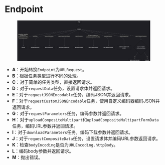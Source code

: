 # Endpoint

<figure><img src="../../../../../../.gitbook/assets/image (1) (1) (1) (1).png" alt=""><figcaption></figcaption></figure>

* **A**：开始转换`Endpoint`为`URLRequest`。
* **B**：根据任务类型进行不同的处理。
* **C**：对于简单的任务类型，直接返回请求。
* **D**：对于`requestData`任务，设置请求体并返回请求。
* **E**：对于`requestJSONEncodable`任务，编码JSON并返回请求。
* **F**：对于`requestCustomJSONEncodable`任务，使用自定义编码器编码JSON并返回请求。
* **G**：对于`requestParameters`任务，编码参数并返回请求。
* **H**：对于`uploadCompositeMultipart`和`uploadCompositeMultipartFormData`任务，编码URL参数并返回请求。
* **I**：对于`downloadParameters`任务，编码下载参数并返回请求。
* **J**：对于`requestCompositeData`任务，设置请求体并编码URL参数返回请求。
* **K**：检查`bodyEncoding`是否为`URLEncoding.httpBody`。
* **L**：编码body参数并返回请求。
* **M**：抛出错误。

